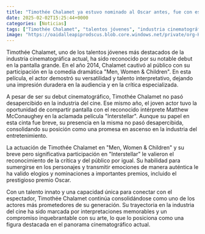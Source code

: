 ```yaml
---
title: "Timothée Chalamet ya estuvo nominado al Oscar antes, fue con esta obra maestra que está en streaming y te hará llorar"
date: 2025-02-02T15:25:44+0000
categories: [Noticias]
tags: ["Timothée Chalamet", "talentos jóvenes", "industria cinematográfica", "debut", "pantalla grande", "actuación", "crítica especializada", "promesa en ascenso", "premio Oscar", "conexión con el espectador", "trayectoria", "interpretaciones memorables."]
image: "https://oaidalleapiprodscus.blob.core.windows.net/private/org-HKmKxpuNw3Y88lm4EBrIPq0n/user-ZwiCXOggLL8ZNNKE2g7rXFmV/img-iPzynv0j83SDkphc7ZlJCfgA.png?st=2025-02-02T14%3A25%3A44Z&se=2025-02-02T16%3A25%3A44Z&sp=r&sv=2024-08-04&sr=b&rscd=inline&rsct=image/png&skoid=d505667d-d6c1-4a0a-bac7-5c84a87759f8&sktid=a48cca56-e6da-484e-a814-9c849652bcb3&skt=2025-02-02T01%3A26%3A08Z&ske=2025-02-03T01%3A26%3A08Z&sks=b&skv=2024-08-04&sig=927HcJaS9J8ivE2vMFkdltXH4s9WNTZ6zp269kxiu2g%3D"
---
```


Timothée Chalamet, uno de los talentos jóvenes más destacados de la industria cinematográfica actual, ha sido reconocido por su notable debut en la pantalla grande. En el año 2014, Chalamet cautivó al público con su participación en la comedia dramática "Men, Women & Children". En esta película, el actor demostró su versatilidad y talento interpretativo, dejando una impresión duradera en la audiencia y en la crítica especializada.

A pesar de ser su debut cinematográfico, Timothée Chalamet no pasó desapercibido en la industria del cine. Ese mismo año, el joven actor tuvo la oportunidad de compartir pantalla con el reconocido intérprete Matthew McConaughey en la aclamada película "Interstellar". Aunque su papel en esta cinta fue breve, su presencia en la misma no pasó desapercibida, consolidando su posición como una promesa en ascenso en la industria del entretenimiento.

La actuación de Timothée Chalamet en "Men, Women & Children" y su breve pero significativa participación en "Interstellar" le valieron el reconocimiento de la crítica y del público por igual. Su habilidad para sumergirse en los personajes y transmitir emociones de manera auténtica le ha valido elogios y nominaciones a importantes premios, incluido el prestigioso premio Oscar.

Con un talento innato y una capacidad única para conectar con el espectador, Timothée Chalamet continúa consolidándose como uno de los actores más prometedores de su generación. Su trayectoria en la industria del cine ha sido marcada por interpretaciones memorables y un compromiso inquebrantable con su arte, lo que lo posiciona como una figura destacada en el panorama cinematográfico actual.
    